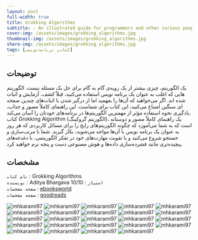 ```yaml
---
layout: post
full-width: true
title: Grokking Algorithms
subtitle: : An illustrated guide for programmers and other curious people
cover-img: /assets/images/grokking_algorithms.jpg
thumbnail-img: /assets/images/grokking_algorithms.jpg
share-img: /assets/images/grokking_algorithms.jpg
tags: [کتاب, برنامه‌نویسی]
---
```


## توضیحات
یک الگوریتم، چیزی بیشتر از یک رویه‌ی گام به گام برای حل یک مسئله نیست. الگوریتم هایی که اغلب به عنوان یک برنامه نویس استفاده می‌کنید، قبلاً کشف، آزمایش و اثبات شده اند. اگر می‌خواهید که آن‌ها را بفهمید اما از درگیر شدن با اثبات‌های چندین صفحه ای سنگین امتناع می‌کنید، این کتاب برای شماست. این راهنمای کاملاً مصور و جذاب، یادگیری نحوه استفاده مؤثر از مهمترین الگوریتم‌ها در برنامه‌های خودتان را آسان می‌کند.  
کتاب Grokking Algorithm (الگوریتم گروکینگ)، یک راهنمای کاملاً مصور و دوستانه است که به شما می‌آموزد که چگونه الگوریتم‌های رایج را برای مسائل کاربردی که هر روز به عنوان یک برنامه نویس با آن‌ها مواجه می‌شوید، بکار گیرید. شما با مرتب‌سازی و جستجو شروع می‌کنید و با تقویت مهارت‌های خود در تفکر الگوریتمی، با دغدغه‌های پیچیده‌تری مانند فشرده‌سازی داده‌ها و هوش مصنوعی دست و پنجه نرم خواهید کرد.  

## مشخصات
`نام کتاب` : Grokking Algorithms  
`نویسنده` : Aditya Bhargava 
`امتیاز` : 10/10  
`صفحه مشخصات` : [ebooksworld](https://www.ebooksworld.ir/post/index/949/%D8%AF%D8%A7%D9%86%D9%84%D9%88%D8%AF-%DA%A9%D8%AA%D8%A7%D8%A8-grokking-algorithms)  
`صفحه مشخصات` : [goodreads](https://www.goodreads.com/book/show/22847284-grokking-algorithms-an-illustrated-guide-for-programmers-and-other-curio)  

![mhkarami97](/assets/images/the_little_prince/01.jpg)
![mhkarami97](/assets/images/the_little_prince/02.jpg)
![mhkarami97](/assets/images/the_little_prince/03.jpg)
![mhkarami97](/assets/images/the_little_prince/04.jpg)
![mhkarami97](/assets/images/the_little_prince/05.jpg)
![mhkarami97](/assets/images/the_little_prince/06.jpg)
![mhkarami97](/assets/images/the_little_prince/07.jpg)
![mhkarami97](/assets/images/the_little_prince/08.jpg)
![mhkarami97](/assets/images/the_little_prince/09.jpg)
![mhkarami97](/assets/images/the_little_prince/10.jpg)
![mhkarami97](/assets/images/the_little_prince/11.jpg)
![mhkarami97](/assets/images/the_little_prince/12.jpg)
![mhkarami97](/assets/images/the_little_prince/13.jpg)
![mhkarami97](/assets/images/the_little_prince/14.jpg)
![mhkarami97](/assets/images/the_little_prince/15.jpg)
![mhkarami97](/assets/images/the_little_prince/16.jpg)
![mhkarami97](/assets/images/the_little_prince/17.jpg)
![mhkarami97](/assets/images/the_little_prince/18.jpg)
![mhkarami97](/assets/images/the_little_prince/19.jpg)
![mhkarami97](/assets/images/the_little_prince/20.jpg)
![mhkarami97](/assets/images/the_little_prince/21.jpg)
![mhkarami97](/assets/images/the_little_prince/22.jpg)
![mhkarami97](/assets/images/the_little_prince/23.jpg)
![mhkarami97](/assets/images/the_little_prince/24.jpg)